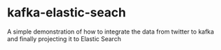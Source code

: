 # kafka-elastic-seach
A simple demonstration of how to integrate the data from twitter to kafka and finally projecting it to Elastic Search
